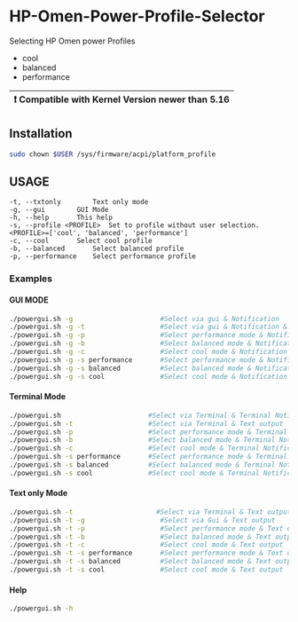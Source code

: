 # HP-Omen-Power-Profile-Selector

Selecting HP Omen power Profiles 
* cool
* balanced
* performance



| :exclamation:  Compatible with Kernel Version newer than 5.16   |
|-----------------------------------------|

## Installation 
```bash
sudo chown $USER /sys/firmware/acpi/platform_profile
```

## USAGE
	-t, --txtonly 		 Text only mode
	-g, --gui 		 GUI Mode
	-h, --help 		 This help
	-s, --profile <PROFILE>  Set to profile without user selection. <PROFILE>=['cool', 'balanced', 'performance']
	-c, --cool 		 Select cool profile
	-b, --balanced 		 Select balanced profile
	-p, --performance 	 Select performance profile
### Examples
#### GUI MODE
```bash
./powergui.sh -g                      #Select via gui & Notification
./powergui.sh -g -t                   #Select via gui & Notification & Text output
./powergui.sh -g -p                   #Select performance mode & Notification
./powergui.sh -g -b                   #Select balanced mode & Notification
./powergui.sh -g -c                   #Select cool mode & Notification
./powergui.sh -g -s performance       #Select performance mode & Notification
./powergui.sh -g -s balanced          #Select balanced mode & Notification
./powergui.sh -g -s cool              #Select cool mode & Notification
```

#### Terminal Mode
```bash
./powergui.sh                      #Select via Terminal & Terminal Notification 
./powergui.sh -t                   #Select via Terminal & Text output
./powergui.sh -p                   #Select performance mode & Terminal Notification 
./powergui.sh -b                   #Select balanced mode & Terminal Notification 
./powergui.sh -c                   #Select cool mode & Terminal Notification 
./powergui.sh -s performance       #Select performance mode & Terminal Notification 
./powergui.sh -s balanced          #Select balanced mode & Terminal Notification 
./powergui.sh -s cool              #Select cool mode & Terminal Notification 
```

#### Text only Mode
```bash
./powergui.sh -t                     #Select via Terminal & Text output
./powergui.sh -t -g                   #Select via Gui & Text output
./powergui.sh -t -p                   #Select performance mode & Text output
./powergui.sh -t -b                   #Select balanced mode & Text output
./powergui.sh -t -c                   #Select cool mode & Text output
./powergui.sh -t -s performance       #Select performance mode & Text output
./powergui.sh -t -s balanced          #Select balanced mode & Text output
./powergui.sh -t -s cool              #Select cool mode & Text output
```

#### Help
```bash
./powergui.sh -h
```
